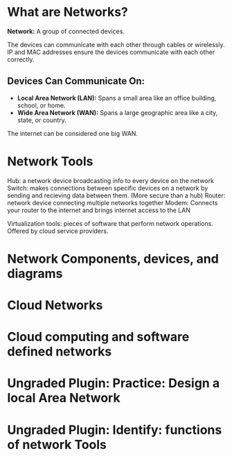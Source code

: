 # What are Networks?

**Network:** A group of connected devices.

The devices can communicate with each other through cables or wirelessly. IP and MAC addresses ensure the devices communicate with each other correctly.

## Devices Can Communicate On:
- **Local Area Network (LAN):** Spans a small area like an office building, school, or home.
- **Wide Area Network (WAN):** Spans a large geographic area like a city, state, or country.

The internet can be considered one big WAN.

# Network Tools

Hub: a network device broadcasting info to every device on the network
Switch: makes connections between specific devices on a network by sending and recieving data between them. (More secure than a hub)
Router: network device connecting multiple networks together
Modem: Connects your router to the internet and brings internet access to the LAN

Virtualization tools: pieces of software that perform network operations. Offered by cloud service providers.


# Network Components, devices, and diagrams

# Cloud Networks

# Cloud computing and software defined networks

# Ungraded Plugin: Practice: Design a local Area Network

# Ungraded Plugin: Identify: functions of network Tools
